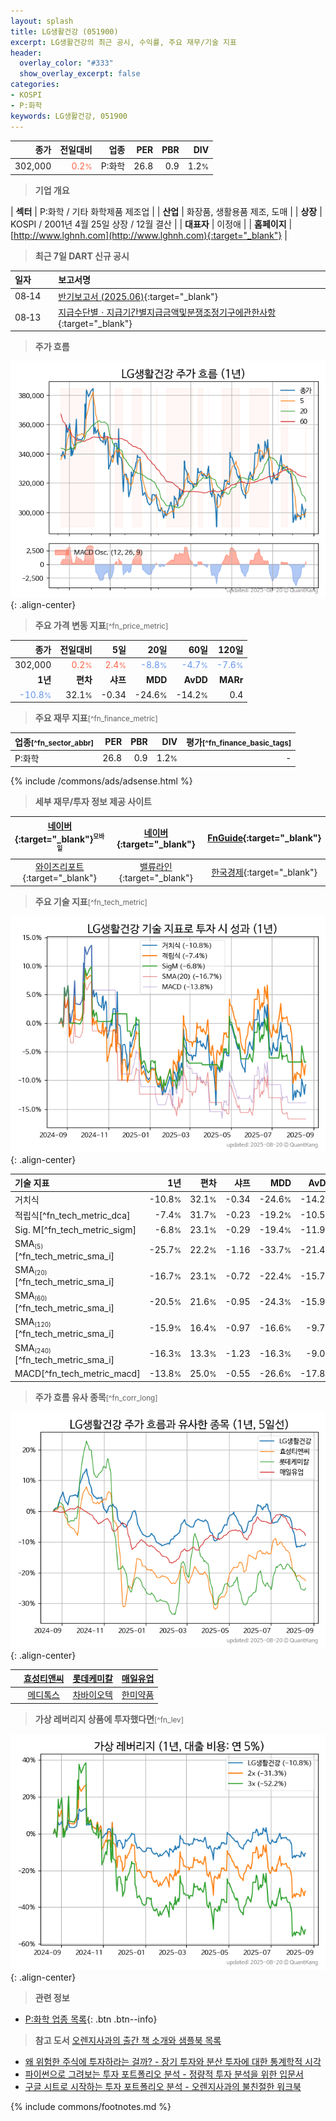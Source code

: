 ```yaml
---
layout: splash
title: LG생활건강 (051900)
excerpt: LG생활건강의 최근 공시, 수익률, 주요 재무/기술 지표
header:
  overlay_color: "#333"
  show_overlay_excerpt: false
categories:
- KOSPI
- P:화학
keywords: LG생활건강, 051900
---
```


| **종가** | **전일대비** | **업종** | **PER** | **PBR** | **DIV** |
| -------: | -----------: | -------: | ------: | ------: | ------: |
| 302,000 | <span style="color: tomato">0.2<small>%</small></span> | P:화학 | 26.8 | 0.9 | 1.2<small>%</small> |

<!-- more -->


> **기업 개요**<a id="company"></a>

| <span style="white-space:nowrap;">**섹터**</span> | P:화학 / 기타 화학제품 제조업 |
| <span style="white-space:nowrap;">**산업**</span> | 화장품, 생활용품 제조, 도매 |
| <span style="white-space:nowrap;">**상장**</span> | KOSPI / 2001년 4월 25일 상장 / 12월 결산 |
| <span style="white-space:nowrap;">**대표자**</span> | 이정애 |
| <span style="white-space:nowrap;">**홈페이지**</span> | [http://www.lghnh.com](http://www.lghnh.com){:target="_blank"} |


> **최근 7일 DART 신규 공시**<a id="dart"></a>

| **일자** |      | **보고서명** |
| :------- | :--- | :----------- |
| 08&#x2011;14 | | [반기보고서 (2025.06)](https://dart.fss.or.kr/dsaf001/main.do?rcpNo=20250814002650){:target="_blank"} |
| 08&#x2011;13 | | [지급수단별ㆍ지급기간별지급금액및분쟁조정기구에관한사항](https://dart.fss.or.kr/dsaf001/main.do?rcpNo=20250813000523){:target="_blank"} |


> **주가 흐름**<a id="price"></a>

![051900](/stock/images/051900.png){: .align-center}


> **주요 가격 변동 지표**<small>[^fn_price_metric]</small>

| **종가** | **전일대비** | **5일** | **20일** | **60일** | **120일** |
| -------: | -----------: | ------: | -------: | -------: | --------: |
| 302,000 | <span style="color: tomato">0.2<small>%</small></span> | <span style="color: tomato">2.4<small>%</small></span> | <span style="color: cornflowerblue">-8.8<small>%</small></span> | <span style="color: cornflowerblue">-4.7<small>%</small></span> | <span style="color: cornflowerblue">-7.6<small>%</small></span> |
| **1년** | **편차** | **샤프** | **MDD** | **AvDD** | **MARr** |
| <span style="color: cornflowerblue">-10.8<small>%</small></span> | 32.1<small>%</small> | -0.34 | -24.6<small>%</small> | -14.2<small>%</small> | 0.4 |


> **주요 재무 지표**<small>[^fn_finance_metric]</small>

| **업종**<small>[^fn_sector_abbr]</small> | **PER** | **PBR** | **DIV** | **평가**<small>[^fn_finance_basic_tags]</small> |
| :--------------------------------------- | ------: | ------: | ------: | ----------------------------------------------: |
| P:화학 | 26.8 | 0.9 | 1.2<small>%</small> | - |



{% include /commons/ads/adsense.html %}

> **세부 재무/투자 정보 제공 사이트**

| [네이버](https://m.stock.naver.com/domestic/stock/051900/finance/summary){:target="_blank"}<sup><small>모바일</small></sup> | [네이버](https://finance.naver.com/item/coinfo.naver?code=051900){:target="_blank"} | [FnGuide](https://comp.fnguide.com/SVO2/ASP/SVD_Invest.asp?gicode=A051900&MenuYn=Y){:target="_blank"} |
| :---: | :---: | :---: |
| [와이즈리포트](https://comp.wisereport.co.kr/company/c1040001.aspx?cmp_cd=051900){:target="_blank"} | [밸류라인](https://www.valueline.co.kr/finance/summary/051900){:target="_blank"} | [한국경제](https://markets.hankyung.com/stock/051900/financial-summary){:target="_blank"} |


> **주요 기술 지표**<small>[^fn_tech_metric]</small>


![051900](/stock/images/051900_tech.png){: .align-center}

| **기술 지표** | **1년** | **편차** | **샤프** | **MDD** | **AvDD** |
| :------------ | ------: | -----------: | -------: | ------: | -------: |
| 거치식 | -10.8<small>%</small> | 32.1<small>%</small> | -0.34 | -24.6<small>%</small> | -14.2<small>%</small> |
| 적립식[^fn_tech_metric_dca] | -7.4<small>%</small> | 31.7<small>%</small> | -0.23 | -19.2<small>%</small> | -10.5<small>%</small> |
| Sig. M[^fn_tech_metric_sigm] | -6.8<small>%</small> | 23.1<small>%</small> | -0.29 | -19.4<small>%</small> | -11.9<small>%</small> |
| SMA<small><sub>(5)</sub></small>[^fn_tech_metric_sma_i] | -25.7<small>%</small> | 22.2<small>%</small> | -1.16 | -33.7<small>%</small> | -21.4<small>%</small> |
| SMA<small><sub>(20)</sub></small>[^fn_tech_metric_sma_i] | -16.7<small>%</small> | 23.1<small>%</small> | -0.72 | -22.4<small>%</small> | -15.7<small>%</small> |
| SMA<small><sub>(60)</sub></small>[^fn_tech_metric_sma_i] | -20.5<small>%</small> | 21.6<small>%</small> | -0.95 | -24.3<small>%</small> | -15.9<small>%</small> |
| SMA<small><sub>(120)</sub></small>[^fn_tech_metric_sma_i] | -15.9<small>%</small> | 16.4<small>%</small> | -0.97 | -16.6<small>%</small> | -9.7<small>%</small> |
| SMA<small><sub>(240)</sub></small>[^fn_tech_metric_sma_i] | -16.3<small>%</small> | 13.3<small>%</small> | -1.23 | -16.3<small>%</small> | -9.0<small>%</small> |
| MACD[^fn_tech_metric_macd] | -13.8<small>%</small> | 25.0<small>%</small> | -0.55 | -26.6<small>%</small> | -17.8<small>%</small> |


> **주가 흐름 유사 종목**<a id="corr"></a><small>[^fn_corr_long]</small>

![051900](/stock/images/051900_corr.png){: .align-center}

|       | [효성티앤씨](/298020/) | [롯데케미칼](/011170/) | [매일유업](/267980/) |
| :---: | :------------------------------------: | :------------------------------------: | :------------------------------------: |
|       | [메디톡스](/086900/) | [차바이오텍](/085660/) | [한미약품](/128940/) |


> **가상 레버리지 상품에 투자했다면**<a id="2x"></a><small>[^fn_lev]</small>

![051900](/stock/images/051900_2x.png){: .align-center}


> **관련 정보**

- [P:화학 업종 목록](/stats/sector/kospi_업종_화학_종목/){: .btn .btn--info}

> **참고 도서** [오렌지사과의 출간 책 소개와 샘플북 목록](https://kongdori.tistory.com/691)

- [왜 위험한 주식에 투자하라는 걸까? - 장기 투자와 분산 투자에 대한 통계학적 시각](https://kongdori.tistory.com/421)
- [파이썬으로 그려보는 투자 포트폴리오 분석  - 정량적 투자 분석을 위한 입문서](https://kongdori.tistory.com/643)
- [구글 시트로 시작하는 투자 포트폴리오 분석 - 오렌지사과의 불친절한 워크북](https://kongdori.tistory.com/449)


{% include commons/footnotes.md %}